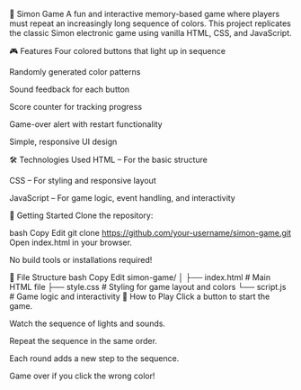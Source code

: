 🧠 Simon Game
A fun and interactive memory-based game where players must repeat an increasingly long sequence of colors. This project replicates the classic Simon electronic game using vanilla HTML, CSS, and JavaScript.

🎮 Features
Four colored buttons that light up in sequence

Randomly generated color patterns

Sound feedback for each button

Score counter for tracking progress

Game-over alert with restart functionality

Simple, responsive UI design

🛠️ Technologies Used
HTML – For the basic structure

CSS – For styling and responsive layout

JavaScript – For game logic, event handling, and interactivity

🚀 Getting Started
Clone the repository:

bash
Copy
Edit
git clone https://github.com/your-username/simon-game.git
Open index.html in your browser.

No build tools or installations required!

📂 File Structure
bash
Copy
Edit
simon-game/
│
├── index.html       # Main HTML file
├── style.css        # Styling for game layout and colors
└── script.js        # Game logic and interactivity
📌 How to Play
Click a button to start the game.

Watch the sequence of lights and sounds.

Repeat the sequence in the same order.

Each round adds a new step to the sequence.

Game over if you click the wrong color!

